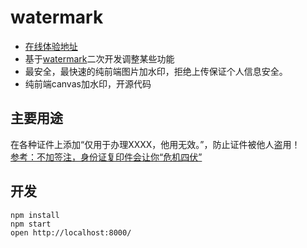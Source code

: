 # watermark
- [在线体验地址](https://sy.17yong.xyz/)
- 基于[watermark](https://github.com/dxcweb/watermark)二次开发调整某些功能
- 最安全，最快速的纯前端图片加水印，拒绝上传保证个人信息安全。
- 纯前端canvas加水印，开源代码

## 主要用途
在各种证件上添加“仅用于办理XXXX，他用无效。”，防止证件被他人盗用！<br/>
[参考：不加签注，身份证复印件会让你“危机四伏”](https://www.gov.cn/xinwen/2014-09/04/content_2745541.htm)


## 开发

```
npm install
npm start
open http://localhost:8000/
```



